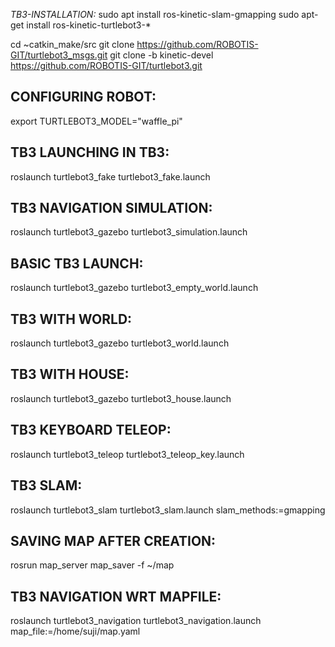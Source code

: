 *TB3-INSTALLATION:*
sudo apt install ros-kinetic-slam-gmapping
sudo apt-get install ros-kinetic-turtlebot3-*

cd ~catkin_make/src
git clone https://github.com/ROBOTIS-GIT/turtlebot3_msgs.git
git clone -b kinetic-devel https://github.com/ROBOTIS-GIT/turtlebot3.git

**CONFIGURING ROBOT:**
-------------------
export TURTLEBOT3_MODEL="waffle_pi"

TB3 LAUNCHING IN TB3:
---------------------
roslaunch turtlebot3_fake turtlebot3_fake.launch

TB3 NAVIGATION SIMULATION:
--------------------------
roslaunch turtlebot3_gazebo turtlebot3_simulation.launch

BASIC TB3 LAUNCH:
------------------
roslaunch turtlebot3_gazebo turtlebot3_empty_world.launch

TB3 WITH WORLD:
---------------
roslaunch turtlebot3_gazebo turtlebot3_world.launch

TB3 WITH HOUSE:
---------------
roslaunch turtlebot3_gazebo turtlebot3_house.launch

TB3 KEYBOARD TELEOP:
--------------------
roslaunch turtlebot3_teleop turtlebot3_teleop_key.launch

TB3 SLAM:
---------
roslaunch turtlebot3_slam turtlebot3_slam.launch slam_methods:=gmapping


SAVING MAP AFTER CREATION:
--------------------------
rosrun map_server map_saver -f ~/map


TB3 NAVIGATION WRT MAPFILE:
----------------------------------
roslaunch turtlebot3_navigation turtlebot3_navigation.launch map_file:=/home/suji/map.yaml
